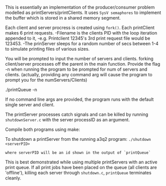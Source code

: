 This is essentially an implementation of the producer/consumer problem modelled as printServers/printClients.
It uses `SysV semaphores` to implement the buffer which is stored in a shared memory segment.

Each client and server procress is created using `fork()`.
Each printClient makes 6 print requests.
   -Filename is the clients PID with the loop iteration appended to it,
        -e.g. Printclient 12345's 3rd print request file would be 123453.
   -The prinServer sleeps for a random number of secs between 1-4 to simulate printing files of various sizes.


 You will be prompted to input the number of servers and clients. forking client/server processes off the parent in the main function.
 Provide the flag -n when running the program to be prompted for num of servers and clients.
  (actually, providing any command arg will cause the program to prompt you for the numServers/Clients)

 ./printQueue -n

If no command line args are provided, the program runs with the default single server and client.

The printServer processes catch signals and can be killed by running `shutdownServer.c` with the server processID as an argument. 

Compile both programs using make:

To shutdown a printServer from the running a3q2 program:
    `./shutdown <serverPID>`

    where serverPID will be an id shown in the output of `printQueue`

  This is best demonstrated while using multiple printServers with an active print queue.
If all print jobs have been placed on the queue (all clients are 'offline'), killing
each server through `shutdown.c`, `printQueue` terminates cleanly.
